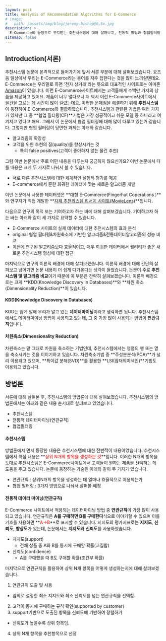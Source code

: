 ```yaml
---
layout: post
title: Analysis of Recommendation Algorithms for E-Commerce
# image: 
#   path: /assets/img/blog/jeremy-bishop@0,5x.jpg
description: >
  E-Commerce의 등장으로 부각받는 추천시스템에 대해 살펴보고, 전통적 방법과 협업필터링 방법을 비교해보는 논문입니다.
sitemap: false
---
```


<!-- Version 9 is the most complete version of Hydejack yet.
{:.lead}

[Modernized](#linking-in-style) [design](#whats-in-the-cards), [big headlines](#ready-for-the-big-screen), big new features: [Built-In Search](#built-in-search), [Sticky Table of Contents](#sticky-table-of-contents), and [Auto-Hiding Navbar](#auto-hiding-navbar). That [and more](#and-much-more) is Hydejack 9.

- Table of Contents
{:toc .large-only} -->
## Introduction(서론)

추천시스템 논문에 본격적으로 들어가기에 앞서 서론 부분에 대해 살펴보겠습니다. 
요즈음 일상에서 우리는 E-Commerce라는 용어를 자주 접한다는 것을 많이 느끼실텐데요.
E-Commerce는 우리말로 하면 '전자 상거래'라는 뜻으로 대표적인 사이트로는 
아마존[Amazon](https://www.amazon.com/)이 있습니다. 이런 E-Commerce사이트에서는
고객들에게 수백만 가지의 상품을 제공하고 있어요. 제품이 너무 많다보니 저 역시 
이런 E-Commerce사이트에서 물건을 고르는 데 시간이 많이 걸렸는데요, 
이러한 문제점을 해결하기 위해 **추천시스템**이 등장하여 E-Commerce와 결합하였습니다.
추천시스템과 관련된 기법은 여러 가지가 있지만 그 중 **협업 필터링(CF)**기법은
가장 성공적이고 쉬운 모델 중 하나라고 여겨지고 있다고 해요. 그래서 이 논문에서 
협업 필터링에 대해 많이 다루고 있는거 같습니다. 그렇지만 협업 필터링이 당면한 과제는 
아래와 같습니다. 
- 알고리즘의 확장성
- 고객을 위한 추천의 질(quality)를 향상시키는 것
   - 특히 false positives(고객이 좋아하지 않는 물건 추천)

그럼 이번 논문에서 주로 어떤 내용을 다루는지 궁금하지 않으신가요?
이번 논문에서 다룰 내용은 크게 두 가지로 나눠서 볼 수 있습니다.
- 서로 다른 추천시스템에 대한 체계적인 실험적 평가를 제공
- E-commerce에서 흔한 희귀한 데이터에 맞는 새로운 알고리즘 개발

이번 논문에서 사용한 데이터셋은 **대형 E-Commerce(Fingerhut Coperations )**와
연구자가 직접 개발한 **[자체 추천리스템 리서치 사이트(MovieLens)](www.movielens.umn.edu)**입니다.

다음으로 연구의 목적 또는 기여하고자 하는 바에 대해 살펴보겠습니다. 
기여하고자 하는 바는 아래와 같이 세 가지로 요약할 수 있습니다.
- E-Commerce 사이트의 실제 데이터에 대한 추천시스템의 효과 분석
- original 협업 필터링&차원축소에 기반한 알고리즘&전통데이터알고리즘의 성능 비교
- 이전에 연구된 알고리즘보다 효율적이고, 매우 희귀한 데이터에서 퀄리티가 좋은 
  새로운 추천시스템 형성에 대한 접근

마지막으로 연구의 이론적 배경에 대해 살펴보겠습니다. 이론적 배경에 대해 간단히 살펴보고 넘어가면
논문 내용이 더 쉽게 다가온다는 생각이 들었습니다. 논문이 주로 **추천시스템 및 알고리즘 비교**이기 때문에
이 부분은 간략히 살펴보겠습니다. 이론적 배경으로는 크게 **KDD(Knowledge Discovery in Databases)**와
**차원 축소(Dimensionality Reduction)**이 있습니다. 
#### KDD(Knowledge Discovery in Databases)

KDD는 쉽게 말해 우리가 알고 있는 **데이터마이닝**이라고 생각하면 됩니다.
추천시스템에서도 데이터마이닝 방법이 사용되고 있는데, 
그 중 가장 많이 사용되는 방법이 **연관규칙**입니다. 
#### 차원축소(Dimensionality Reduction)

차원축소는 말 그대로 차원을 축소하는 기법인데, 추천시스템에서는
행렬의 행 또는 열을 축소시키는 것을 이야기하고 있습니다. 
차원축소기법 중 **주성분분석(PCA)**가 널리 이용되고 있으며,
**특이값 분해(SVD)**를 활용한 **LSI(잠재의미색인)**기법도 이용되고 있습니다.
## 방법론

서론에 대해 살펴본 후, 추천시스템의 방법론에 대해 살펴보겠습니다. 추천시스템의 방법론에서는 
아래와 같은 내용 순서대로 살펴보고 있었습니다.
- 추천시스템
- 전통적 데이터마이닝(연관규칙)
- 협업필터링

#### 추천시스템

방법론에서 먼저 등장한 내용은 추천시스템에 대한 전반적이 내용이었습니다. 
추천시스템에서 핵심 내용은 **<span style='color:red'>상위 N개의 항목을 생성하는 것</span>**입니다.
이러한 N개의 항목을 토대로 추천시스템은 E-Commerce사이트에서 고객들이 원하는 제품을 선택하는 데
도움을 주고 있습니다. 논문에 등장하는 기술은 아래와 같이 두 가지가 있습니다.
- 연관규칙 : 상위N개의 항목을 생성하는 데 얼마나 효율적으로 이용되는가
- 협업 필터링 : 3가지 방법으로 나눠서 살펴볼 예정

#### 전통적 데이터 마이닝(연관규칙)

E-Commerce 사이트에서 적용되는 데이터마이닝 방법 중 **연관규칙**이 가장 많이 사용되고 있습니다.
연관규칙은 **A를 구매하면 B를 구매한다**식으로 이야기할 수 있으며 이를 기호를 사용하면
**<span style='color:red'>A->B</span>**로 표시할 수 있습니다.
지지도의 평가지표로는 **지지도**, **신뢰도**, **향상도**가 있는데, 논문에서는
**지지도**와 **신뢰도**를 사용하였습니다.
- 지지도(support)
  - 전체 상품 중 A와 B를 동시에 구매할 확률(교집합)
- 신뢰도(confidence)
  - A를 구매했을 때 B도 구매할 확률(조건부 확률)

마지막으로 연관규칙을 활용하여 상위 N개 항목을 어떻게 생성하는지에 대해 살펴보겠습니다. 
1. 연관규칙 도출 및 사용
 - 임의로 설정한 최소 지지도와 최소 신뢰도를 넘는 연관규칙을 선택함.
2. 고객이 동시에 구매하는 규칙 확인(supported by customer)
3. support기반으로 도출된 항목을 신뢰도에 기반하여 정렬하기
  - 신뢰도가 높을수록 상위 항목임.
4. 상위 N개 항목을 추천항목으로 선정
